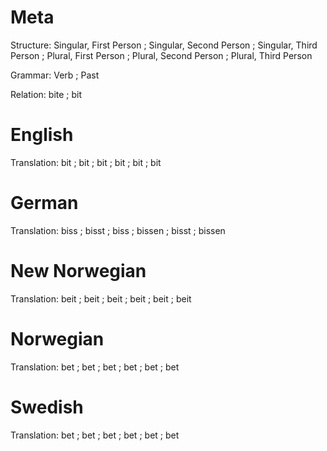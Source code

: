 Meta
====

Structure: Singular, First Person ; Singular, Second Person ; Singular, Third Person ;
           Plural, First Person   ; Plural, Second Person   ; Plural, Third Person

Grammar:   Verb ; Past

Relation:  bite ; bit



English
=======

Translation: bit ; bit ; bit ;
             bit ; bit ; bit



German
======

Translation: biss   ; bisst ; biss   ;
             bissen ; bisst ; bissen



New Norwegian
=============

Translation: beit ; beit ; beit ;
             beit ; beit ; beit



Norwegian
=========

Translation: bet ; bet ; bet ;
             bet ; bet ; bet



Swedish
=======

Translation: bet ; bet ; bet ;
             bet ; bet ; bet
